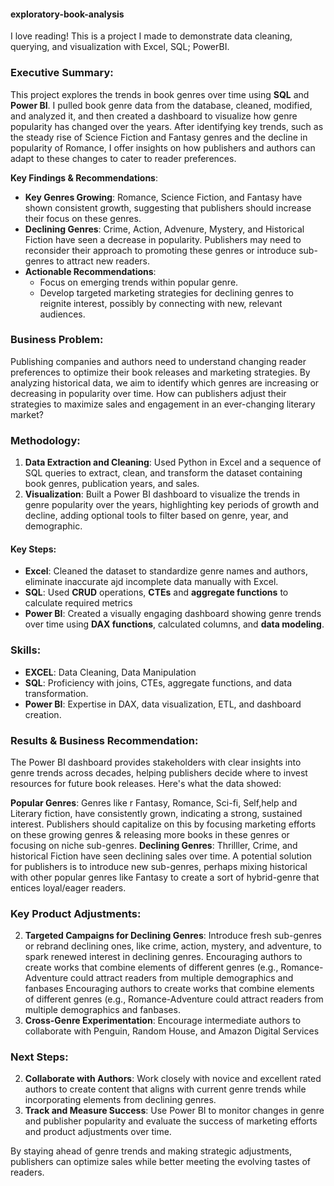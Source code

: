 #### exploratory-book-analysis
I love reading! This is a project I made to demonstrate data cleaning, querying, and visualization with Excel, SQL; PowerBI.
### **Executive Summary:**
This project explores the trends in book genres over time using **SQL** and **Power BI**. I pulled book genre data from the database, cleaned, modified, and analyzed it, and then created a dashboard to visualize how genre popularity has changed over the years. After identifying key trends, such as the steady rise of Science Fiction and Fantasy genres and the decline in popularity of Romance, I offer insights on how publishers and authors can adapt to these changes to cater to reader preferences.

**Key Findings & Recommendations**:
- **Key Genres Growing**: Romance, Science Fiction, and Fantasy have shown consistent growth, suggesting that publishers should increase their focus on these genres.
- **Declining Genres**: Crime, Action, Advenure, Mystery, and Historical Fiction have seen a decrease in popularity. Publishers may need to reconsider their approach to promoting these genres or introduce sub-genres to attract new readers.
- **Actionable Recommendations**:
  - Focus on emerging trends within popular genre. 
  - Develop targeted marketing strategies for declining genres to reignite interest, possibly by connecting with new, relevant audiences.

### **Business Problem:**
Publishing companies and authors need to understand changing reader preferences to optimize their book releases and marketing strategies. By analyzing historical data, we aim to identify which genres are increasing or decreasing in popularity over time. How can publishers adjust their strategies to maximize sales and engagement in an ever-changing literary market?

### **Methodology:**
1. **Data Extraction and Cleaning**: Used Python in Excel and a sequence of SQL queries to extract, clean, and transform the dataset containing book genres, publication years, and sales.
2. **Visualization**: Built a Power BI dashboard to visualize the trends in genre popularity over the years, highlighting key periods of growth and decline, adding optional tools to filter based on genre, year, and demographic.

#### **Key Steps**:
+ **Excel**:
Cleaned the dataset to standardize genre names and authors, eliminate inaccurate ajd incomplete data manually with Excel.
+ **SQL**:
Used **CRUD** operations, **CTEs** and **aggregate functions** to calculate required metrics
+ **Power BI**:
Created a visually engaging dashboard showing genre trends over time using **DAX functions**, calculated columns, and **data modeling**.

### **Skills**:
+ **EXCEL**: Data Cleaning, Data Manipulation
+ **SQL**: Proficiency with joins, CTEs, aggregate functions, and data transformation.
+ **Power BI**: Expertise in DAX, data visualization, ETL, and dashboard creation.

### **Results & Business Recommendation:**
The Power BI dashboard provides stakeholders with clear insights into genre trends across decades, helping publishers decide where to invest resources for future book releases. Here's what the data showed:

**Popular Genres**: Genres like r Fantasy, Romance, Sci-fi, Self,help and Literary fiction, have consistently grown, indicating a strong, sustained interest. Publishers should capitalize on this by focusing marketing efforts on these growing genres & releasing more books in these genres or focusing on niche sub-genres.
**Declining Genres**: Thrilller, Crime, and historical Fiction have seen declining sales over time. A potential solution for publishers is to introduce new sub-genres, perhaps mixing historical with other popular genres like Fantasy to create a sort of hybrid-genre that entices loyal/eager readers.

### **Key Product Adjustments**:
2. **Targeted Campaigns for Declining Genres**: Introduce fresh sub-genres or rebrand declining ones, like crime, action, mystery, and adventure, to spark renewed interest in declining genres.  Encouraging authors to create works that combine elements of different genres (e.g., Romance-Adventure could attract readers from multiple demographics and fanbases
 Encouraging authors to create works that combine elements of different genres (e.g., Romance-Adventure could attract readers from multiple demographics and fanbases.
3. **Cross-Genre Experimentation**: Encourage intermediate authors to collaborate with Penguin, Random House, and Amazon Digital Services

### **Next Steps**:
2. **Collaborate with Authors**: Work closely with novice and excellent rated authors to create content that aligns with current genre trends while incorporating elements from declining genres.
3. **Track and Measure Success**: Use Power BI to monitor changes in genre and publisher popularity and evaluate the success of marketing efforts and product adjustments over time.

By staying ahead of genre trends and making strategic adjustments, publishers can optimize sales while better meeting the evolving tastes of readers.
